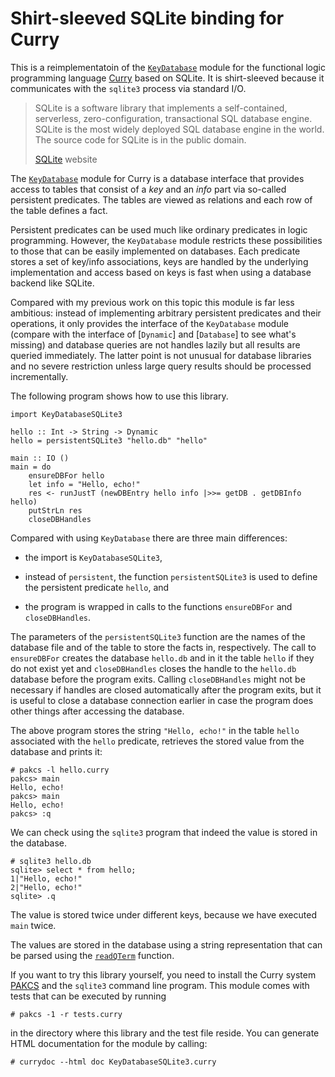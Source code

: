 Shirt-sleeved SQLite binding for Curry
======================================

This is a reimplementatoin of the [`KeyDatabase`] module for the
functional logic programming language [Curry] based on SQLite. It is
shirt-sleeved because it communicates with the `sqlite3` process via
standard I/O.

[Curry]: http://www.curry-language.org/
[`KeyDatabase`]: http://www.informatik.uni-kiel.de/~pakcs/lib/CDOC/KeyDatabase.html
[SQLite]: http://sqlite.org

> SQLite is a software library that implements a self-contained,
> serverless, zero-configuration, transactional SQL database
> engine. SQLite is the most widely deployed SQL database engine in the
> world. The source code for SQLite is in the public domain.
>
> [SQLite] website

The [`KeyDatabase`] module for Curry is a database interface that
provides access to tables that consist of a _key_ and an _info_ part
via so-called persistent predicates. The tables are viewed as
relations and each row of the table defines a fact.

Persistent predicates can be used much like ordinary predicates in
logic programming. However, the `KeyDatabase` module restricts these
possibilities to those that can be easily implemented on
databases. Each predicate stores a set of key/info associations, keys
are handled by the underlying implementation and access based on keys
is fast when using a database backend like SQLite.

Compared with my previous work on this topic this module is far less
ambitious: instead of implementing arbitrary persistent predicates and
their operations, it only provides the interface of the `KeyDatabase`
module (compare with the interface of [`Dynamic`] and [`Database`] to
see what's missing) and database queries are not handles lazily but
all results are queried immediately. The latter point is not unusual
for database libraries and no severe restriction unless large query
results should be processed incrementally.

The following program shows how to use this library.

    import KeyDatabaseSQLite3
    
    hello :: Int -> String -> Dynamic
    hello = persistentSQLite3 "hello.db" "hello"
    
    main :: IO ()
    main = do
        ensureDBFor hello
        let info = "Hello, echo!"
        res <- runJustT (newDBEntry hello info |>>= getDB . getDBInfo hello)
        putStrLn res
        closeDBHandles

Compared with using `KeyDatabase` there are three main differences:

  * the import is `KeyDatabaseSQLite3`,

  * instead of `persistent`, the function `persistentSQLite3` is used
    to define the persistent predicate `hello`, and

  * the program is wrapped in calls to the functions `ensureDBFor` and
    `closeDBHandles`.

The parameters of the `persistentSQLite3` function are the names of
the database file and of the table to store the facts in,
respectively. The call to `ensureDBFor` creates the database
`hello.db` and in it the table `hello` if they do not exist yet and
`closeDBHandles` closes the handle to the `hello.db` database before
the program exits. Calling `closeDBHandles` might not be necessary if
handles are closed automatically after the program exits, but it is
useful to close a database connection earlier in case the program does
other things after accessing the database.

The above program stores the string `"Hello, echo!"` in the table
`hello` associated with the `hello` predicate, retrieves the stored
value from the database and prints it:

    # pakcs -l hello.curry
    pakcs> main
    Hello, echo!
    pakcs> main
    Hello, echo!
    pakcs> :q

We can check using the `sqlite3` program that indeed the value is
stored in the database.

    # sqlite3 hello.db
    sqlite> select * from hello;
    1|"Hello, echo!"
    2|"Hello, echo!"
    sqlite> .q

The value is stored twice under different keys, because we have
executed `main` twice.

The values are stored in the database using a string representation
that can be parsed using the [`readQTerm`] function.

[`readQTerm`]: http://www.informatik.uni-kiel.de/~pakcs/lib/CDOC/ReadShowTerm.html#readQTerm

If you want to try this library yourself, you need to install the
Curry system [PAKCS] and the `sqlite3` command line program. This
module comes with tests that can be executed by running

    # pakcs -1 -r tests.curry

in the directory where this library and the test file reside. You can generate HTML documentation for the module by calling:

    # currydoc --html doc KeyDatabaseSQLite3.curry

[PAKCS]: http://www.informatik.uni-kiel.de/~pakcs/download/
